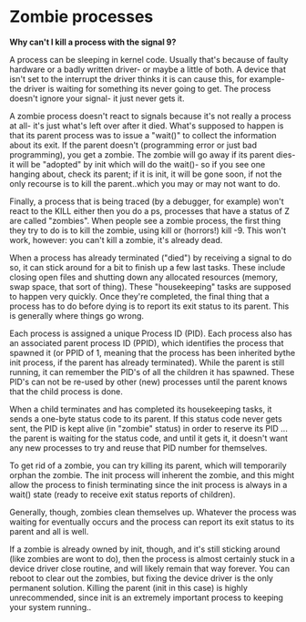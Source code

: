 # Zombie processes


**Why can't I kill a process with the signal 9?**

A process can be sleeping in kernel code. Usually that's because of faulty hardware or a badly written driver- or maybe a little of both. A device that isn't set to the interrupt the driver thinks it is can cause this, for example- the driver is waiting for something its never going to get. The process doesn't ignore your signal- it just never gets it.

A zombie process doesn't react to signals because it's not really a process at all- it's just what's left over after it died. What's supposed to happen is that its parent process was to issue a "wait()" to collect the information about its exit. If the parent doesn't (programming error or just bad programming), you get a zombie. The zombie will go away if its parent dies- it will be "adopted" by init which will do the wait()- so if you see one hanging about, check its parent; if it is init, it will be gone soon, if not the only recourse is to kill the parent..which you may or may not want to do.

Finally, a process that is being traced (by a debugger, for example) won't react to the KILL either then you do a ps, processes that have a status of Z are called "zombies". When people see a zombie process, the first thing they try to do is to kill the zombie, using kill or (horrors!) kill -9. This won't work, however: you can't kill a zombie, it's already dead.

When a process has already terminated ("died") by receiving a signal to do so, it can stick around for a bit to finish up a few last tasks. These include closing open files and shutting down any allocated resources (memory, swap space, that sort of thing). These "housekeeping" tasks are supposed to happen very quickly. Once they're completed, the final thing that a process has to do before dying is to report its exit status to its parent. This is generally where things go wrong.

Each process is assigned a unique Process ID (PID). Each process also has an associated parent process ID (PPID), which identifies the process that spawned it (or PPID of 1, meaning that the process has been inherited bythe init process, if the parent has already terminated). While the parent is still running, it can remember the PID's of all the children it has spawned. These PID's can not be re-used by other (new) processes until the parent knows that the child process is done.

When a child terminates and has completed its housekeeping tasks, it sends a one-byte status code to its parent. If this status code never gets sent, the PID is kept alive (in "zombie" status) in order to reserve its PID ... the parent is waiting for the status code, and until it gets it, it doesn't want any new processes to try and reuse that PID number for themselves.

To get rid of a zombie, you can try killing its parent, which will temporarily orphan the zombie. The init process will inherent the zombie, and this might allow the process to finish terminating since the init process is always in a wait() state (ready to receive exit status reports of children).

Generally, though, zombies clean themselves up. Whatever the process was waiting for eventually occurs and the process can report its exit status to its parent and all is well.

If a zombie is already owned by init, though, and it's still sticking around (like zombies are wont to do), then the process is almost certainly stuck in a device driver close routine, and will likely remain that way forever. You can reboot to clear out the zombies, but fixing the device driver is the only permanent solution. Killing the parent (init in this case) is highly unrecommended, since init is an extremely important process to keeping your system running..

